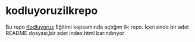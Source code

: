 # kodluyoruzilkrepo
Bu repo [Kodluyoruz](https://www.kodluyoruz.org/) Eğitimi kapsamında açtığım ilk repo. İçerisinde bir adet README dosyası,bir adet index.html barındırıyor
